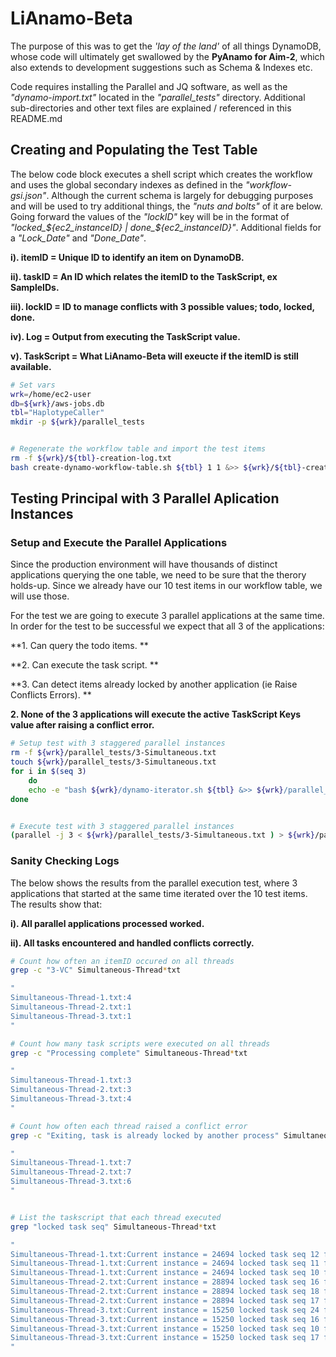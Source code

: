 # LiAnamo-Beta
The purpose of this was to get the *'lay of the land'* of all things DynamoDB, whose code will ultimately get swallowed by the **PyAnamo for Aim-2**, which also extends to development suggestions such as Schema & Indexes etc.

Code requires installing the Parallel and JQ software, as well as the *"dynamo-import.txt"* located in the *"parallel_tests"* directory. Additional sub-directories and other text files are explained / referenced in this README.md


## Creating and Populating the Test Table
The below code block executes a shell script which creates the workflow and uses the global secondary indexes as defined in the *"workflow-gsi.json"*. Although the current schema is largely for debugging purposes and will be used to try additional things, the *"nuts and bolts"* of it are below. Going forward the values of the *"lockID"* key will be in the format of *"locked_${ec2_instanceID} | done_${ec2_instanceID}"*. Additional fields for a *"Lock_Date"* and *"Done_Date"*.

**i). itemID = Unique ID to identify an item on DynamoDB.**

**ii). taskID = An ID which relates the itemID to the TaskScript, ex SampleIDs.**

**iii). lockID = ID to manage conflicts with 3 possible values; todo, locked, done.**

**iv). Log = Output from executing the TaskScript value.**

**v). TaskScript = What LiAnamo-Beta will exeucte if the itemID is still available.**


```bash
# Set vars
wrk=/home/ec2-user
db=${wrk}/aws-jobs.db
tbl="HaplotypeCaller"
mkdir -p ${wrk}/parallel_tests


# Regenerate the workflow table and import the test items
rm -f ${wrk}/${tbl}-creation-log.txt
bash create-dynamo-workflow-table.sh ${tbl} 1 1 &>> ${wrk}/${tbl}-creation-log.txt


```


## Testing Principal with 3 Parallel Aplication Instances

### Setup and Execute the Parallel Applications
Since the production environment will have thousands of distinct applications querying the one table, we need to be sure that the therory holds-up. Since we already have our 10 test items in our workflow table, we will use those.

For the test we are going to execute 3 parallel applications at the same time. In order for the test to be successful we expect that all 3 of the applications:


**1. Can query the todo items. **

**2. Can execute the task script. **

**3. Can detect items already locked by another application (ie Raise Conflicts Errors). **

**2. None of the 3 applications will execute the active TaskScript Keys value after raising a conflict error.**


```bash
# Setup test with 3 staggered parallel instances
rm -f ${wrk}/parallel_tests/3-Simultaneous.txt
touch ${wrk}/parallel_tests/3-Simultaneous.txt
for i in $(seq 3)
	do
	echo -e "bash ${wrk}/dynamo-iterator.sh ${tbl} &>> ${wrk}/parallel_tests/Simultaneous-Thread-${i}.txt" >> ${wrk}/parallel_tests/3-Simultaneous.txt
done


# Execute test with 3 staggered parallel instances
(parallel -j 3 < ${wrk}/parallel_tests/3-Simultaneous.txt ) > ${wrk}/parallel_tests/3-Simultaneous-Logging.txt
```


### Sanity Checking Logs
The below shows the results from the parallel execution test, where 3 applications that started at the same time iterated over the 10 test items. The results show that:

**i). All parallel applications processed worked.**

**ii). All tasks encountered and handled conflicts correctly.**

```bash
# Count how often an itemID occured on all threads
grep -c "3-VC" Simultaneous-Thread*txt

"
Simultaneous-Thread-1.txt:4
Simultaneous-Thread-2.txt:1
Simultaneous-Thread-3.txt:1
"

# Count how many task scripts were executed on all threads
grep -c "Processing complete" Simultaneous-Thread*txt

"
Simultaneous-Thread-1.txt:3
Simultaneous-Thread-2.txt:3
Simultaneous-Thread-3.txt:4
"

# Count how often each thread raised a conflict error
grep -c "Exiting, task is already locked by another process" Simultaneous-Thread*txt

"
Simultaneous-Thread-1.txt:7
Simultaneous-Thread-2.txt:7
Simultaneous-Thread-3.txt:6
"


# List the taskscript that each thread executed
grep "locked task seq" Simultaneous-Thread*txt

"
Simultaneous-Thread-1.txt:Current instance = 24694 locked task seq 12 for item = 3-VC
Simultaneous-Thread-1.txt:Current instance = 24694 locked task seq 11 for item = 6-VC
Simultaneous-Thread-1.txt:Current instance = 24694 locked task seq 10 for item = 5-VC
Simultaneous-Thread-2.txt:Current instance = 28894 locked task seq 16 for item = 7-VC
Simultaneous-Thread-2.txt:Current instance = 28894 locked task seq 18 for item = 8-VC
Simultaneous-Thread-2.txt:Current instance = 28894 locked task seq 17 for item = 4-VC
Simultaneous-Thread-3.txt:Current instance = 15250 locked task seq 24 for item = 10-VC
Simultaneous-Thread-3.txt:Current instance = 15250 locked task seq 16 for item = 1-VC
Simultaneous-Thread-3.txt:Current instance = 15250 locked task seq 10 for item = 2-VC
Simultaneous-Thread-3.txt:Current instance = 15250 locked task seq 17 for item = 9-VC
"
```

